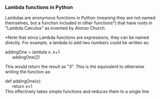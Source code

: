 ### Lambda functions in Python
Lambdas are anonymous functions in Python (meaning they are not named themselves, but a function included in other functions*) that have roots in "Lambda Calculus" as invented by Alonzo Church.

*Note that since Lambda functions are expressions, they can be named directly. For example, a lambda to add two numbers could be written as:  

addingOne = lambda x: x+1  
&nbsp;&nbsp;&nbsp;&nbsp;&nbsp;&nbsp;addingOne(2)

This would return the result as "3". This is the equivalent to otherwise writing the function as:  

def addingOne(x):  
&nbsp;&nbsp;&nbsp;&nbsp;&nbsp;&nbsp;return x+1  
This effectively takes simple functions and reduces them to a single line

